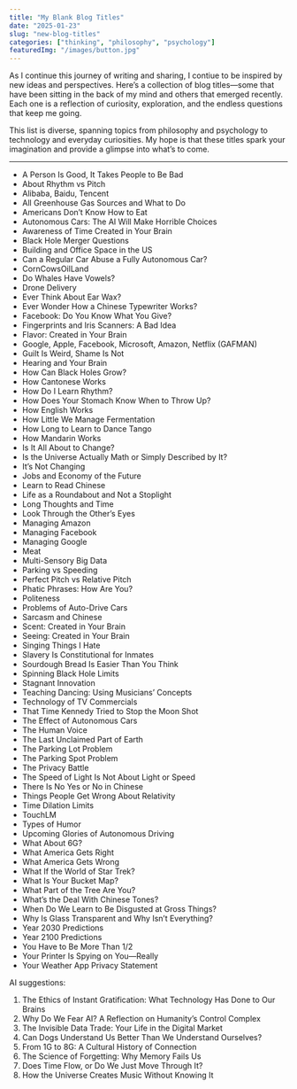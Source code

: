 ```yaml
---
title: "My Blank Blog Titles"
date: "2025-01-23"
slug: "new-blog-titles"
categories: ["thinking", "philosophy", "psychology"]
featuredImg: "/images/button.jpg"
---
```



As I continue this journey of writing and sharing, I contiue to be inspired by new ideas and perspectives. Here’s a collection of blog titles—some that have been sitting in the back of my mind and others that emerged recently. Each one is a reflection of curiosity, exploration, and the endless questions that keep me going. 

This list is diverse, spanning topics from philosophy and psychology to technology and everyday curiosities. My hope is that these titles spark your imagination and provide a glimpse into what’s to come.

---

- A Person Is Good, It Takes People to Be Bad
- About Rhythm vs Pitch
- Alibaba, Baidu, Tencent
- All Greenhouse Gas Sources and What to Do
- Americans Don’t Know How to Eat
- Autonomous Cars: The AI Will Make Horrible Choices
- Awareness of Time Created in Your Brain
- Black Hole Merger Questions
- Building and Office Space in the US
- Can a Regular Car Abuse a Fully Autonomous Car?
- CornCowsOilLand
- Do Whales Have Vowels?
- Drone Delivery
- Ever Think About Ear Wax?
- Ever Wonder How a Chinese Typewriter Works?
- Facebook: Do You Know What You Give?
- Fingerprints and Iris Scanners: A Bad Idea
- Flavor: Created in Your Brain
- Google, Apple, Facebook, Microsoft, Amazon, Netflix (GAFMAN)
- Guilt Is Weird, Shame Is Not
- Hearing and Your Brain
- How Can Black Holes Grow?
- How Cantonese Works
- How Do I Learn Rhythm?
- How Does Your Stomach Know When to Throw Up?
- How English Works
- How Little We Manage Fermentation
- How Long to Learn to Dance Tango
- How Mandarin Works
- Is It All About to Change?
- Is the Universe Actually Math or Simply Described by It?
- It’s Not Changing
- Jobs and Economy of the Future
- Learn to Read Chinese
- Life as a Roundabout and Not a Stoplight
- Long Thoughts and Time
- Look Through the Other’s Eyes
- Managing Amazon
- Managing Facebook
- Managing Google
- Meat
- Multi-Sensory Big Data
- Parking vs Speeding
- Perfect Pitch vs Relative Pitch
- Phatic Phrases: How Are You?
- Politeness
- Problems of Auto-Drive Cars
- Sarcasm and Chinese
- Scent: Created in Your Brain
- Seeing: Created in Your Brain
- Singing Things I Hate
- Slavery Is Constitutional for Inmates
- Sourdough Bread Is Easier Than You Think
- Spinning Black Hole Limits
- Stagnant Innovation
- Teaching Dancing: Using Musicians’ Concepts
- Technology of TV Commercials
- That Time Kennedy Tried to Stop the Moon Shot
- The Effect of Autonomous Cars
- The Human Voice
- The Last Unclaimed Part of Earth
- The Parking Lot Problem
- The Parking Spot Problem
- The Privacy Battle
- The Speed of Light Is Not About Light or Speed
- There Is No Yes or No in Chinese
- Things People Get Wrong About Relativity
- Time Dilation Limits
- TouchLM
- Types of Humor
- Upcoming Glories of Autonomous Driving
- What About 6G?
- What America Gets Right
- What America Gets Wrong
- What If the World of Star Trek?
- What Is Your Bucket Map?
- What Part of the Tree Are You?
- What’s the Deal With Chinese Tones?
- When Do We Learn to Be Disgusted at Gross Things?
- Why Is Glass Transparent and Why Isn’t Everything?
- Year 2030 Predictions
- Year 2100 Predictions
- You Have to Be More Than 1/2
- Your Printer Is Spying on You—Really
- Your Weather App Privacy Statement

AI suggestions: 
1. The Ethics of Instant Gratification: What Technology Has Done to Our Brains
2. Why Do We Fear AI? A Reflection on Humanity’s Control Complex
3. The Invisible Data Trade: Your Life in the Digital Market
4. Can Dogs Understand Us Better Than We Understand Ourselves?
5. From 1G to 8G: A Cultural History of Connection
6. The Science of Forgetting: Why Memory Fails Us
7. Does Time Flow, or Do We Just Move Through It?
8. How the Universe Creates Music Without Knowing It

